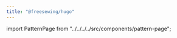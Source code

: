 ```yaml
---
title: "@freesewing/hugo"
---
```


import PatternPage from "../../../../src/components/pattern-page";

<PatternPage pattern="hugo" />
